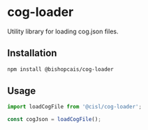# cog-loader

Utility library for loading cog.json files.

## Installation

```bash
npm install @bishopcais/cog-loader
```

## Usage

```typescript
import loadCogFile from '@cisl/cog-loader';

const cogJson = loadCogFile();
```
